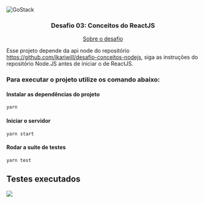 <img alt="GoStack" src="https://storage.googleapis.com/golden-wind/bootcamp-gostack/header-desafios.png" />

<h3 align="center">
  Desafio 03: Conceitos do ReactJS
</h3>

<p align="center">
  <a href="https://github.com/Rocketseat/bootcamp-gostack-desafios/tree/master/desafio-conceitos-reactjs#rocket-sobre-o-desafio">Sobre o desafio</a>
</p>

Esse projeto depende da api node do repositório https://github.com/ikariwill/desafio-conceitos-nodejs, siga as instruções do repositório Node.JS antes de iniciar o de ReactJS.

### Para executar o projeto utilize os comando abaixo:

#### Instalar as dependências do projeto
`yarn`

#### Iniciar o servidor
`yarn start`

#### Rodar a suite de testes
`yarn test`

## Testes executados
<img src="https://i.imgur.com/n1HriBb.png" />
